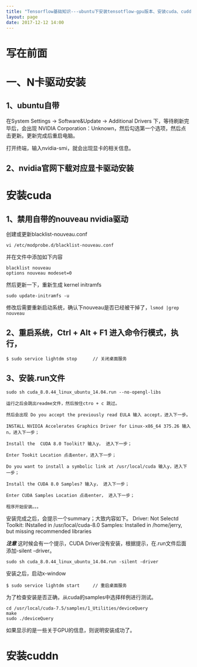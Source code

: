 ```yaml
---
title: "Tensorflow基础知识---ubuntu下安装tensotflow-gpu版本、安装cuda、cuddn"
layout: page
date: 2017-12-12 14:00
---
```


# 写在前面

# 一、N卡驱动安装
## 1、ubuntu自带

在System Settings -> Software&Update -> Additional Drivers 下，等待刷新完毕后，会出现 NVIDIA Corporation：Unknown，然后勾选第一个选项，然后点击更新。更新完成后重启电脑。

打开终端，输入nvidia-smi，就会出现显卡的相关信息。

## 2、nvidia官网下载对应显卡驱动安装


# 安装cuda

## 1、禁用自带的nouveau nvidia驱动

创建或更新blacklist-nouveau.conf
```
vi /etc/modprobe.d/blacklist-nouveau.conf
```

并在文件中添加如下内容
```
blacklist nouveau
options nouveau modeset=0
```

然后更新一下，重新生成 kernel initramfs
```
sudo update-initramfs -u
```
修改后需要重新启动系统，确认下nouveau是否已经被干掉了，```lsmod |grep nouveau```

## 2、重启系统，Ctrl + Alt + F1 进入命令行模式，执行，
```
$ sudo service lightdm stop      // 关闭桌面服务
```

## 3、安装.run文件
```
sudo sh cuda_8.0.44_linux_ubuntu_14.04.run --no-opengl-libs

运行之后会跳出readme文件，然后按住ctro + c 跳过。

然后会出现 Do you accept the previously read EULA 输入 accept，进入下一步。

INSTALL NVIDIA Accelerates Graphics Driver for Linux-x86_64 375.26 输入n，进入下一步；

Install the  CUDA 8.0 Toolkit? 输入y， 进入下一步；

Enter Tookit Location 点击enter，进入下一步；

Do you want to install a symbolic link at /usr/local/cuda 输入y，进入下一步；

Install the CUDA 8.0 Samples? 输入y， 进入下一步；

Enter CUDA Samples Location 点击enter， 进入下一步；

程序开始安装。。。

```
安装完成之后，会提示一个summary；大致内容如下。
Driver: Not Selectd
Toolkit: INstalled in /usr/local/cuda-8.0
Samples: Installed in /home/jerry, but missing recommended libraries

***注意***
这时候会有一个提示，CUDA Driver没有安装，根据提示，在.run文件后面添加-silent -driver。

```
sudo sh cuda_8.0.44_linux_ubuntu_14.04.run -silent -driver
```

安装之后，启动x-window
```
$ sudo service lightdm start     // 重启桌面服务
```
为了检查安装是否正确，从cuda的samples中选择样例进行测试。
```
cd /usr/local/cuda-7.5/samples/1_Utilities/deviceQuery
make
sudo ./deviceQuery
```
如果显示的是一些关于GPU的信息，则说明安装成功了。

# 安装cuddn